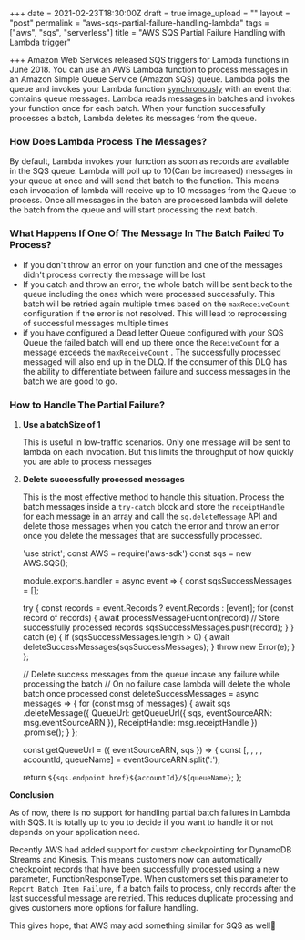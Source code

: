 +++
date = 2021-02-23T18:30:00Z
draft = true
image_upload = ""
layout = "post"
permalink = "aws-sqs-partial-failure-handling-lambda"
tags = ["aws", "sqs", "serverless"]
title = "AWS SQS Partial Failure Handling with Lambda trigger"

+++
Amazon Web Services released SQS triggers for Lambda functions in June 2018. You can use an AWS Lambda function to process messages in an Amazon Simple Queue Service (Amazon SQS) queue. Lambda polls the queue and invokes your Lambda function [synchronously](https://docs.aws.amazon.com/lambda/latest/dg/invocation-sync.html) with an event that contains queue messages. Lambda reads messages in batches and invokes your function once for each batch. When your function successfully processes a batch, Lambda deletes its messages from the queue.

### How Does Lambda Process The Messages?

By default, Lambda invokes your function as soon as records are available in the SQS queue. Lambda will poll up to 10(Can be increased) messages in your queue at once and will send that batch to the function. This means each invocation of lambda will receive up to 10 messages from the Queue to process. Once all messages in the batch are processed lambda will delete the batch from the queue and will start processing the next batch.

### What Happens If One Of The Message In The Batch Failed To Process?

* If you don't throw an error on your function and one of the messages didn't process correctly the message will be lost
* If you catch and throw an error, the whole batch will be sent back to the queue including the ones which were processed successfully.  This batch will be retried again multiple times based on the `maxReceiveCount`  configuration if the error is not resolved. This will lead to reprocessing of successful messages multiple times
* if you have configured a Dead letter Queue configured with your SQS Queue the failed batch will end up there once the  `ReceiveCount` for a message exceeds the `maxReceiveCount` . The successfully processed messaged will also end up in the DLQ. If the consumer of this DLQ has the ability to differentiate between failure and success messages in the batch we are good to go.

### How to Handle The Partial Failure?

1. **Use a batchSize of 1**

   This is useful in low-traffic scenarios. Only one message will be sent to lambda on each invocation. But this limits the throughput of how quickly you are able to process messages
2. **Delete successfully processed messages**

   This is the most effective method to handle this situation.  Process the batch messages inside a `try-catch` block and store the `receiptHandle` for each message in an array and call the `sq.deleteMessage` API and delete those messages when you catch the error and throw an error once you delete the messages that are successfully processed.

    
    'use strict';
    const AWS = require('aws-sdk')
    const sqs = new AWS.SQS();
    
    module.exports.handler = async event => {
      const sqsSuccessMessages = [];
    
      try {
        const records = event.Records ? event.Records : [event];
        for (const record of records) {
          await processMessageFucntion(record)
          // Store successfully processed records 
          sqsSuccessMessages.push(record);
        }
      } catch (e) {
        if (sqsSuccessMessages.length > 0) {
          await deleteSuccessMessages(sqsSuccessMessages);
        }
        throw new Error(e);
      }
    };
    
    // Delete success messages from the queue incase any failure while processing the batch
    // On no failure case lambda will delete the whole batch once processed
    const deleteSuccessMessages = async messages => {
      for (const msg of messages) {
        await sqs
          .deleteMessage({
            QueueUrl: getQueueUrl({
              sqs,
              eventSourceARN: msg.eventSourceARN
            }),
            ReceiptHandle: msg.receiptHandle
          })
          .promise();
      }
    };
    
    const getQueueUrl = ({ eventSourceARN, sqs }) => {
      const [, , , , accountId, queueName] = eventSourceARN.split(':');
    
      return `${sqs.endpoint.href}${accountId}/${queueName}`;
    };

**Conclusion**

As of now, there is no support for handling partial batch failures in Lambda with SQS. It is totally up to you to decide if you want to handle it or not depends on your application need. 

Recently AWS had added support for custom checkpointing for DynamoDB Streams and Kinesis. This means customers now can automatically checkpoint records that have been successfully processed using a new parameter, FunctionResponseType. When customers set this parameter to `Report Batch Item Failure`, if a batch fails to process, only records after the last successful message are retried. This reduces duplicate processing and gives customers more options for failure handling.

This gives hope, that AWS may add something similar for SQS as well🙏